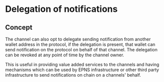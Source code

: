 # Delegation of notifications

## Concept

The channel can also opt to delegate sending notification from another wallet address in the protocol, if the delegation is present, that wallet can send notification on the protocol on behalf of that channel. The delegation can be revoked at any point of time by the channel owner.

This is useful in providing value added services to the channels and having mechanisms which can be used by EPNS infrastructure or other third party infrastructure to send notifications on chain on a channels' behalf.

